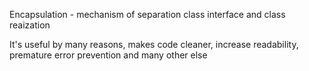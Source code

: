 Encapsulation - mechanism of separation class interface and class reaization

It's useful by many reasons, makes code cleaner, increase readability, 
premature error prevention and many other else
